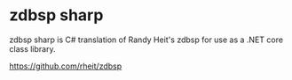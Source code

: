 # zdbsp sharp
zdbsp sharp is C# translation of Randy Heit's zdbsp for use as a .NET core class library.

https://github.com/rheit/zdbsp
